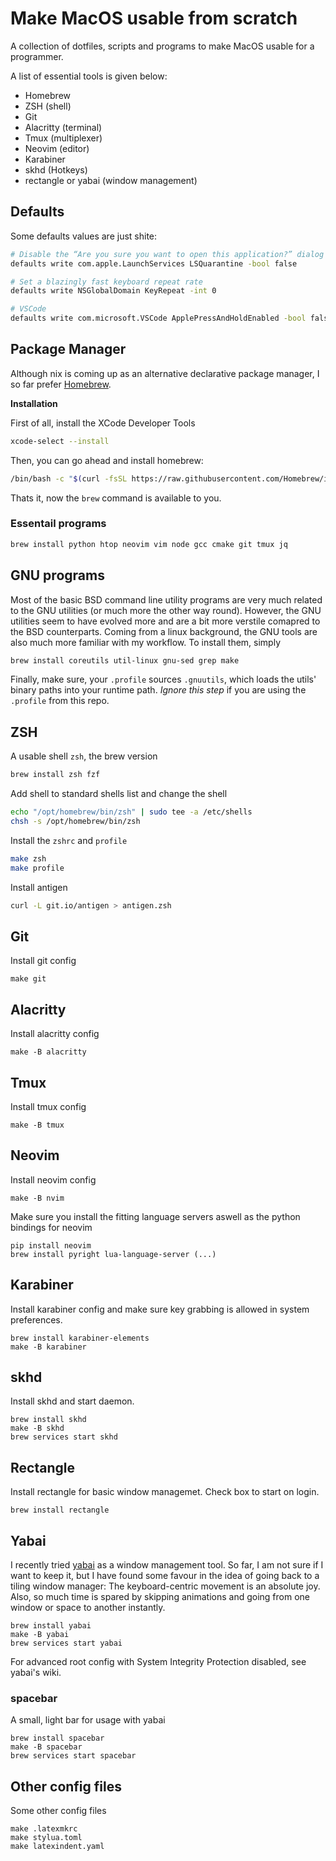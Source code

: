 # Make MacOS usable from scratch

A collection of dotfiles, scripts and programs to make MacOS usable for a
programmer.

A list of essential tools is given below:
- Homebrew
- ZSH (shell)
- Git
- Alacritty (terminal)
- Tmux (multiplexer)
- Neovim (editor)
- Karabiner
- skhd (Hotkeys)
- rectangle or yabai (window management)

## Defaults

Some defaults values are just shite:
```bash
# Disable the “Are you sure you want to open this application?” dialog
defaults write com.apple.LaunchServices LSQuarantine -bool false

# Set a blazingly fast keyboard repeat rate
defaults write NSGlobalDomain KeyRepeat -int 0

# VSCode
defaults write com.microsoft.VSCode ApplePressAndHoldEnabled -bool false
```

## Package Manager

Although nix is coming up as an alternative declarative package manager, I so
far prefer [Homebrew](https://brew.sh/).

**Installation**

First of all, install the XCode Developer Tools

```bash
xcode-select --install
```

Then, you can go ahead and install homebrew:
```bash
/bin/bash -c "$(curl -fsSL https://raw.githubusercontent.com/Homebrew/install/master/install.sh)"
```

Thats it, now the `brew` command is available to you.

### Essentail programs
```bash
brew install python htop neovim vim node gcc cmake git tmux jq
```

## GNU programs

Most of the basic BSD command line utility programs are very much related to the
GNU utilities (or much more the other way round). However, the GNU utilities
seem to have evolved more and are a bit more verstile comapred to the BSD
counterparts. Coming from a linux background, the GNU tools are also much more
familiar with my workflow. To install them, simply

```bash
brew install coreutils util-linux gnu-sed grep make
```

Finally, make sure, your `.profile` sources `.gnuutils`, which loads the utils'
binary paths into your runtime path. _Ignore this step_ if you are using the
`.profile` from this repo.

## ZSH

A usable shell `zsh`, the brew version

```bash
brew install zsh fzf
```

Add shell to standard shells list and change the shell
```bash
echo "/opt/homebrew/bin/zsh" | sudo tee -a /etc/shells
chsh -s /opt/homebrew/bin/zsh
```

Install the `zshrc` and `profile`
```bash
make zsh
make profile
```

Install antigen
```bash
curl -L git.io/antigen > antigen.zsh
```

## Git

Install git config
```
make git
```

## Alacritty
Install alacritty config
```
make -B alacritty
```

## Tmux
Install tmux config
```
make -B tmux
```

## Neovim
Install neovim config
```
make -B nvim
```

Make sure you install the fitting language servers aswell as the python bindings
for neovim
```
pip install neovim
brew install pyright lua-language-server (...)
```

## Karabiner
Install karabiner config and make sure key grabbing is allowed in system
preferences.
```
brew install karabiner-elements
make -B karabiner
```

## skhd
Install skhd and start daemon.
```
brew install skhd
make -B skhd
brew services start skhd
```

## Rectangle
Install rectangle for basic window managemet. Check box to start on login.
```
brew install rectangle
```

## Yabai

I recently tried [yabai](https://github.com/koekeishiya/yabai) as a window
management tool. So far, I am not sure if I want to keep it, but I have found
some favour in the idea of going back to a tiling window manager: The
keyboard-centric movement is an absolute joy. Also, so much time is spared by
skipping animations and going from one window or space to another instantly.

```
brew install yabai
make -B yabai
brew services start yabai
```

For advanced root config with System Integrity Protection disabled, see yabai's
wiki.

### spacebar

A small, light bar for usage with yabai
```
brew install spacebar
make -B spacebar
brew services start spacebar
```

## Other config files

Some other config files
```
make .latexmkrc
make stylua.toml
make latexindent.yaml
```
